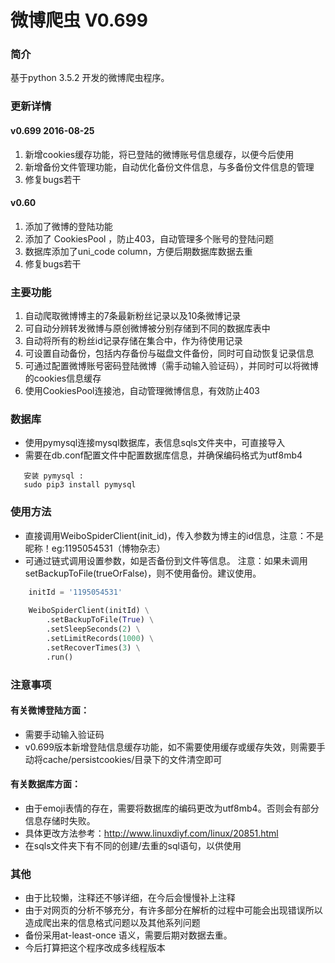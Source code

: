 # 微博爬虫 V0.699

### 简介
基于python 3.5.2 开发的微博爬虫程序。


### 更新详情

#### v0.699 2016-08-25 <br/>
1. 新增cookies缓存功能，将已登陆的微博账号信息缓存，以便今后使用
2. 新增备份文件管理功能，自动优化备份文件信息，与多备份文件信息的管理
3. 修复bugs若干

#### v0.60 
1. 添加了微博的登陆功能
2. 添加了 CookiesPool ，防止403，自动管理多个账号的登陆问题
3. 数据库添加了uni_code column，方便后期数据库数据去重 
4. 修复bugs若干

### 主要功能

1. 自动爬取微博博主的7条最新粉丝记录以及10条微博记录
2. 可自动分辨转发微博与原创微博被分别存储到不同的数据库表中
3. 自动将所有的粉丝id记录存储在集合中，作为待使用记录
4. 可设置自动备份，包括内存备份与磁盘文件备份，同时可自动恢复记录信息
5. 可通过配置微博账号密码登陆微博（需手动输入验证码），并同时可以将微博的cookies信息缓存
6. 使用CookiesPool连接池，自动管理微博信息，有效防止403

### 数据库

* 使用pymysql连接mysql数据库，表信息sqls文件夹中，可直接导入
* 需要在db.conf配置文件中配置数据库信息，并确保编码格式为utf8mb4
 
```shell 
   安装 pymysql :
   sudo pip3 install pymysql   
```

### 使用方法
  * 直接调用WeiboSpiderClient(init_id)，传入参数为博主的id信息，注意：不是昵称！eg:1195054531（博物杂志）
  * 可通过链式调用设置参数，如是否备份到文件等信息。
  注意：如果未调用setBackupToFile(trueOrFalse)，则不使用备份。建议使用。


```python
    initId = '1195054531'
  
    WeiboSpiderClient(initId) \
        .setBackupToFile(True) \
        .setSleepSeconds(2) \
        .setLimitRecords(1000) \
        .setRecoverTimes(3) \
        .run()
```


### 注意事项

#### 有关微博登陆方面：
* 需要手动输入验证码
* v0.699版本新增登陆信息缓存功能，如不需要使用缓存或缓存失效，则需要手动将cache/persistcookies/目录下的文件清空即可


#### 有关数据库方面：
* 由于emoji表情的存在，需要将数据库的编码更改为utf8mb4。否则会有部分信息存储时失败。
* 具体更改方法参考：http://www.linuxdiyf.com/linux/20851.html
* 在sqls文件夹下有不同的创建/去重的sql语句，以供使用

### 其他 
* 由于比较懒，注释还不够详细，在今后会慢慢补上注释
* 由于对网页的分析不够充分，有许多部分在解析的过程中可能会出现错误所以造成爬出来的信息格式问题以及其他系列问题
* 备份采用at-least-once 语义，需要后期对数据去重。
* 今后打算把这个程序改成多线程版本
